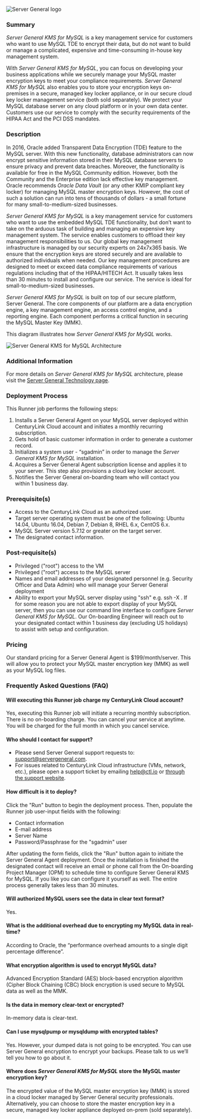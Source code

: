 ![Server General logo](https://www.servergeneral.com/wp-content/uploads/mediapress/server-general-logo.png)
 
### Summary ###
*Server General KMS for MySQL* is a key management service for customers who want to use MySQL TDE to encrypt their data, but do not want to build or manage a complicated, expensive and time-consuming in-house key management system. 
 
With *Server General KMS for MySQL*, you can focus on developing your business applications while we securely manage your MySQL master encryption keys to meet your compliance requirements. *Server General KMS for MySQL* also enables you to store your encryption keys on-premises in a secure, managed key locker appliance, or in our secure cloud key locker management service (both sold separately). We protect your MySQL database server on any cloud platform or in your own data center. Customers use our service to comply with the security requirements of the HIPAA Act and the PCI DSS mandates.
 
### Description ###
In 2016, Oracle added Transparent Data Encryption (TDE) feature to the MySQL server. With this new functionality, database administrators can now encrypt sensitive information stored in their MySQL database servers to ensure privacy and prevent data breaches. Moreover, the functionality is available for free in the MySQL Community edition. However, both the Community and the Enterprise edition lack effective key management. Oracle recommends *Oracle Data Vault* (or any other KMIP compliant key locker) for managing MySQL master encryption keys. However, the cost of such a solution can run into tens of thousands of dollars - a small fortune for many small-to-medium-sized businesses.
 
*Server General KMS for MySQL* is a key management service for customers who want to use the embedded MySQL TDE functionality, but don’t want to take on the arduous task of building and managing an expensive key management system. The service enables customers to offload their key management responsibilities to us. Our global key management infrastructure is managed by our security experts on 24x7x365 basis. We ensure that the encryption keys are stored securely and are available to authorized individuals when needed. Our key management procedures are designed to meet or exceed data compliance requirements of various regulations including that of the HIPAA/HITECH Act. It usually takes less than 30 minutes to install and configure our service. The service is ideal for small-to-medium-sized businesses.
 
*Server General KMS for MySQL* is built on top of our secure platform, Server General. The core components of our platform are a data encryption engine, a key management engine, an access control engine, and a reporting engine. Each component performs a critical function in securing the MySQL Master Key (MMK).
 
 
This diagram illustrates how *Server General KMS for MySQL* works.
 
![*Server General KMS for MySQL* Architecture](https://www.servergeneral.com/wp-content/uploads/mediapress/how_does_it_work_kms.png)
 
### Additional Information ###
For more details on *Server General KMS for MySQL* architecture, please visit the [Server General Technology page](https://www.servergeneral.com/products/kms/mysql/). 
 
### Deployment Process ###
This Runner job performs the following steps:
 
1. Installs a Server General Agent on your MySQL server deployed within CenturyLink Cloud account and initiates a monthly recurring subscription.
2. Gets hold of basic customer information in order to generate a customer record.
3. Initializes a system user - “sgadmin” in order to manage the *Server General KMS for MySQL* installation.
4. Acquires a Server General Agent subscription license and applies it to your server. This step also provisions a cloud key locker account.
5. Notifies the Server General on-boarding team who will contact you within 1 business day.
 
### Prerequisite(s) ###
* Access to the CenturyLink Cloud as an authorized user.
* Target server operating system must be one of the following: Ubuntu 14.04, Ubuntu 16.04, Debian 7, Debian 8, RHEL 6.x, CentOS 6.x.
* MySQL Server version 5.7.12 or greater on the target server.
* The designated contact information.
 
 
### Post-requisite(s) ###
* Privileged ("root") access to the VM
* Privileged ("root") access to the MySQL server
* Names and email addresses of your designated personnel (e.g. Security Officer and Data Admin) who will manage your Server General deployment
* Ability to export your MySQL server display using "ssh" e.g. ssh -X <IP address of your MySQL server>. If for some reason you are not able to export display of your MySQL server, then you can use our command line interface to configure *Server General KMS for MySQL*.
Our On-boarding Engineer will reach out to your designated contact within 1 business day (excluding US holidays) to assist with setup and configuration.
 
 
### Pricing ###
Our standard pricing for a Server General Agent is $199/month/server. This will allow you to protect your MySQL master encryption key (MMK) as well as your MySQL log files.
 
### Frequently Asked Questions (FAQ) ###
 
#### Will executing this Runner job charge my CenturyLink Cloud account? ####
Yes, executing this Runner job will initiate a recurring monthly subscription. There is no on-boarding charge. You can cancel your service at anytime. You will be charged for the full month in which you cancel service.
 
#### Who should I contact for support? ####
* Please send Server General support requests to: [support@servergeneral.com](mailto:support@servergeneral.com).
* For issues related to CenturyLink Cloud infrastructure (VMs, network, etc.), please open a support ticket by emailing [help@ctl.io](mailto:help@ctl.io) or [through the support website](https://t3n.zendesk.com/tickets/new).
 
#### How difficult is it to deploy? ####
Click the "Run" button to begin the deployment process. Then, populate the Runner job user-input fields with the following:
* Contact information
* E-mail address
* Server Name
* Password/Passphrase for the "sgadmin" user
 
After updating the form fields, click the "Run" button again to initiate the Server General Agent deployment. Once the installation is finished the designated contact will receive an email or phone call from the On-boarding Project Manager (OPM) to schedule time to configure Server General KMS for MySQL. If you like you can configure it yourself as well. The entire process generally takes less than 30 minutes.
 
#### Will authorized MySQL users see the data in clear text format? ####
Yes.
 
#### What is the additional overhead due to encrypting my MySQL data in real-time? ####
According to Oracle, the “performance overhead amounts to a single digit percentage difference”.
 
#### What encryption algorithm is used to encrypt MySQL data? ####
Advanced Encryption Standard (AES) block-based encryption algorithm (Cipher Block Chaining (CBC) block encryption is used secure to MySQL data as well as the MMK.
 
#### Is the data in memory clear-text or encrypted? ####
In-memory data is clear-text.
 
#### Can I use mysqlpump or mysqldump with encrypted tables? ####
Yes. However, your dumped data is not going to be encrypted. You can use Server General encryption to encrypt your backups. Please talk to us we’ll tell you how to go about it.
 
#### Where does *Server General KMS for MySQL* store the MySQL master encryption key? ####
The encrypted value of the MySQL master encryption key (MMK) is stored in a cloud locker managed by Server General security professionals. Alternatively, you can choose to store the master encryption key in a secure, managed key locker appliance deployed on-prem (sold separately).
